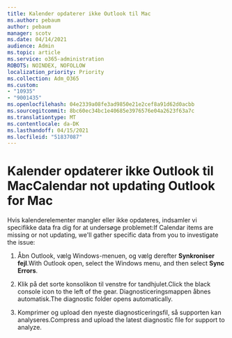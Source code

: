```yaml
---
title: Kalender opdaterer ikke Outlook til Mac
ms.author: pebaum
author: pebaum
manager: scotv
ms.date: 04/14/2021
audience: Admin
ms.topic: article
ms.service: o365-administration
ROBOTS: NOINDEX, NOFOLLOW
localization_priority: Priority
ms.collection: Adm_O365
ms.custom:
- "10935"
- "9001435"
ms.openlocfilehash: 04e2339a08fe3ad9850e21e2cef8a91d62d0acbb
ms.sourcegitcommit: 8bc60ec34bc1e40685e3976576e04a2623f63a7c
ms.translationtype: MT
ms.contentlocale: da-DK
ms.lasthandoff: 04/15/2021
ms.locfileid: "51837087"
---
```

# <a name="calendar-not-updating-outlook-for-mac"></a><span data-ttu-id="27064-102">Kalender opdaterer ikke Outlook til Mac</span><span class="sxs-lookup"><span data-stu-id="27064-102">Calendar not updating Outlook for Mac</span></span>

<span data-ttu-id="27064-103">Hvis kalenderelementer mangler eller ikke opdateres, indsamler vi specifikke data fra dig for at undersøge problemet:</span><span class="sxs-lookup"><span data-stu-id="27064-103">If Calendar items are missing or not updating, we'll gather specific data from you to investigate the issue:</span></span>

1. <span data-ttu-id="27064-104">Åbn Outlook, vælg Windows-menuen, og vælg derefter **Synkroniser fejl**.</span><span class="sxs-lookup"><span data-stu-id="27064-104">With Outlook open, select the Windows menu, and then select **Sync Errors**.</span></span>

1. <span data-ttu-id="27064-105">Klik på det sorte konsolikon til venstre for tandhjulet.</span><span class="sxs-lookup"><span data-stu-id="27064-105">Click the black console icon to the left of the gear.</span></span> <span data-ttu-id="27064-106">Diagnosticeringsmappen åbnes automatisk.</span><span class="sxs-lookup"><span data-stu-id="27064-106">The diagnostic folder opens automatically.</span></span>

1. <span data-ttu-id="27064-107">Komprimer og upload den nyeste diagnosticeringsfil, så supporten kan analyseres.</span><span class="sxs-lookup"><span data-stu-id="27064-107">Compress and upload the latest diagnostic file for support to analyze.</span></span>